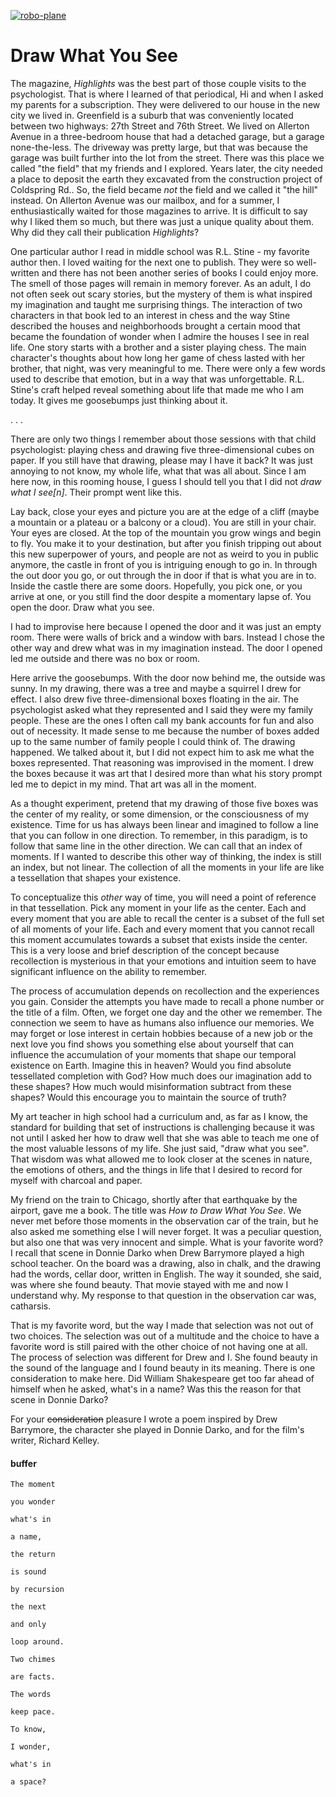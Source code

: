 [![robo-plane](https://img.youtube.com/vi/Dt0DjIel7zs/0.jpg)](centerfold/lol-photos/assets/film-what-you-see.mp4)

# Draw What You See

The magazine, _Highlights_ was the best part of those couple visits to the psychologist. That is where I learned of that periodical, Hi and when I asked my parents for a subscription. They were delivered to our house in the new city we lived in. Greenfield is a suburb that was conveniently located between two highways: 27th Street and 76th Street. We lived on Allerton Avenue in a three-bedroom house that had a detached garage, but a garage none-the-less. The driveway was pretty large, but that was because the garage was built further into the lot from the street. There was this place we called "the field" that my friends and I explored. Years later, the city needed a place to deposit the earth they excavated from the construction project of Coldspring Rd.. So, the field became _not_ the field and we called it "the hill" instead. On Allerton Avenue was our mailbox, and for a summer, I enthusiastically waited for those magazines to arrive. It is difficult to say why I liked them so much, but there was just a unique quality about them. Why did they call their publication _Highlights_?

One particular author I read in middle school was R.L. Stine - my favorite author then. I loved waiting for the next one to publish. They were so well-written and there has not been another series of books I could enjoy more. The smell of those pages will remain in memory forever. As an adult, I do not often seek out scary stories, but the mystery of them is what inspired my imagination and taught me surprising things. The interaction of two characters in that book led to an interest in chess and the way Stine described the houses and neighborhoods brought a certain mood that became the foundation of wonder when I admire the houses I see in real life. One story starts with a brother and a sister playing chess. The main character's thoughts about how long her game of chess lasted with her brother, that night, was very meaningful to me. There were only a few words used to describe that emotion, but in a way that was unforgettable. R.L. Stine's craft helped reveal something about life that made me who I am today. It gives me goosebumps just thinking about it.

. . .

There are only two things I remember about those sessions with that child psychologist: playing chess and drawing five three-dimensional cubes on paper. If you still have that drawing, please may I have it back? It was just annoying to not know, my whole life, what that was all about. Since I am here now, in this rooming house, I guess I should tell you that I did not _draw what I see[n]_. Their prompt went like this.

Lay back, close your eyes and picture you are at the edge of a cliff (maybe a mountain or a plateau or a balcony or a cloud). You are still in your chair. Your eyes are closed. At the top of the mountain you grow wings and begin to fly. You make it to your destination, but after you finish tripping out about this new superpower of yours, and people are not as weird to you in public anymore, the castle in front of you is intriguing enough to go in. In through the out door you go, or out through the in door if that is what you are in to. Inside the castle there are some doors. Hopefully, you pick one, or you arrive at one, or you still find the door despite a momentary lapse of. You open the door. Draw what you see.

I had to improvise here because I opened the door and it was just an empty room. There were walls of brick and a window with bars. Instead I chose the other way and drew what was in my imagination instead. The door I opened led me outside and there was no box or room.

Here arrive the goosebumps. With the door now behind me, the outside was sunny. In my drawing, there was a tree and maybe a squirrel I drew for effect. I also drew five three-dimensional boxes floating in the air. The psychologist asked what they represented and I said they were my family people. These are the ones I often call my bank accounts for fun and also out of necessity. It made sense to me because the number of boxes added up to the same number of family people I could think of. The drawing happened. We talked about it, but I did not expect him to ask me what the boxes represented. That reasoning was improvised in the moment. I drew the boxes because it was art that I desired more than what his story prompt led me to depict in my mind. That art was all in the moment.

As a thought experiment, pretend that my drawing of those five boxes was the center of my reality, or some dimension, or the consciousness of my existence. Time for us has always been linear and imagined to follow a line that you can follow in one direction. To remember, in this paradigm, is to follow that same line in the other direction. We can call that an index of moments. If I wanted to describe this other way of thinking, the index is still an index, but not linear. The collection of all the moments in your life are like a tessellation that shapes your existence.

To conceptualize this _other_ way of time, you will need a point of reference in that tessellation. Pick any moment in your life as the center. Each and every moment that you are able to recall the center is a subset of the full set of all moments of your life. Each and every moment that you cannot recall this moment accumulates towards a subset that exists inside the center. This is a very loose and brief description of the concept because recollection is mysterious in that your emotions and intuition seem to have significant influence on the ability to remember.

The process of accumulation depends on recollection and the experiences you gain. Consider the attempts you have made to recall a phone number or the title of a film. Often, we forget one day and the other we remember. The connection we seem to have as humans also influence our memories. We may forget or lose interest in certain hobbies because of a new job or the next love you find shows you something else about yourself that can influence the accumulation of your moments that shape our temporal existence on Earth. Imagine this in heaven? Would you find absolute tessellated completion with God? How much does our imagination add to these shapes? How much would misinformation subtract from these shapes? Would this encourage you to maintain the source of truth?

My art teacher in high school had a curriculum and, as far as I know, the standard for building that set of instructions is challenging because it was not until I asked her how to draw well that she was able to teach me one of the most valuable lessons of my life. She just said, "draw what you see". That wisdom was what allowed me to look closer at the scenes in nature, the emotions of others, and the things in life that I desired to record for myself with charcoal and paper.

My friend on the train to Chicago, shortly after that earthquake by the airport, gave me a book. The title was _How to Draw What You See_. We never met before those moments in the observation car of the train, but he also asked me something else I will never forget. It was a peculiar question, but also one that was very innocent and simple. What is your favorite word? I recall that scene in Donnie Darko when Drew Barrymore played a high school teacher. On the board was a drawing, also in chalk, and the drawing had the words, cellar door, written in English. The way it sounded, she said, was where she found beauty. That movie stayed with me and now I understand why. My response to that question in the observation car was, catharsis.

That is my favorite word, but the way I made that selection was not out of two choices. The selection was out of a multitude and the choice to have a favorite word is still paired with the other choice of not having one at all. The process of selection was different for Drew and I. She found beauty in the sound of the language and I found beauty in its meaning. There is one consideration to make here. Did William Shakespeare get too far ahead of himself when he asked, what's in a name? Was this the reason for that scene in Donnie Darko?

For your ~~consideration~~ pleasure I wrote a poem inspired by Drew Barrymore, the character she played in Donnie Darko, and for the film's writer, Richard Kelley.

#### buffer

```text
The moment

you wonder

what's in

a name,

the return

is sound

by recursion

the next

and only

loop around.

Two chimes

are facts.

The words

keep pace.

To know,

I wonder,

what's in

a space?
```

